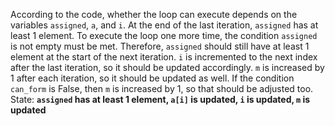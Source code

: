 According to the code, whether the loop can execute depends on the variables `assigned`, `a`, and `i`. At the end of the last iteration, `assigned` has at least 1 element. To execute the loop one more time, the condition `assigned` is not empty must be met. Therefore, `assigned` should still have at least 1 element at the start of the next iteration. `i` is incremented to the next index after the last iteration, so it should be updated accordingly. `m` is increased by 1 after each iteration, so it should be updated as well. If the condition `can_form` is False, then `m` is increased by 1, so that should be adjusted too.
State: **`assigned` has at least 1 element, `a[i]` is updated, `i` is updated, `m` is updated**